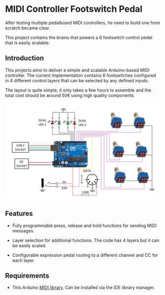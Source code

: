 # MIDI Controller Footswitch Pedal

After testing multiple pedalboard MIDI controllers, he need to build one from scratch became clear.

This project contains the brains that powers a 6 footswitch control pedal that is easily scalable.

## Introduction

This projects aims to deliver a simple and scalable Arduino-based MIDI controller. The current implementation contains 6 footswitches configured in 4 different control layers that can be selected by any defined inputs.

The layout is quite simple, it only takes a few hours to assemble and the total cost should be around 50€ using high quality components.

<p align="center"><img src="/Layout.png" alt="SCHEMATIC LAYOUT"></p>

## Features

 - Fully programmable press, release and hold functions for sending MIDI messages.
 
 - Layer selection for additional functions. The code has 4 layers but it can be easily scaled.
 
 - Configurable expression pedal routing to a different channel and CC for each layer.
 
 ## Requirements

 - This Arduino [MIDI library](https://github.com/FortySevenEffects/arduino_midi_library). Can be installed via the IDE library manager.
